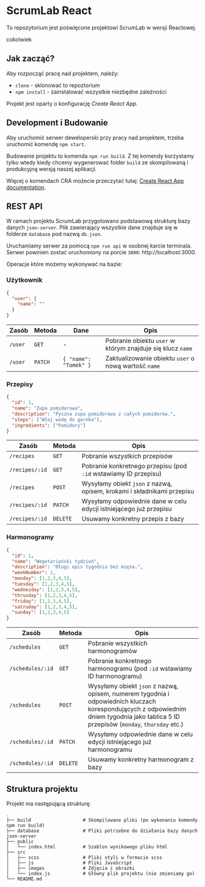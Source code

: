 # ScrumLab React

To repozytorium jest poświęcone projektowi ScrumLab w wersji Reactowej.

cokolwiek
## Jak zacząć?

Aby rozpocząć pracę nad projektem, należy:

- `clone` - sklonować to repoztorium
- `npm install` - zainstalować wszystkie niezbędne zależności

Projekt jest oparty o konfigurację *Create React App*.


## Development i Budowanie

Aby uruchomić serwer deweloperski przy pracy nad projektem, trzeba uruchomić komendę `npm start`.

Budowanie projektu to komenda `npm run build`. Z tej komendy korzystamy tylko wtedy kiedy chcemy wygenerować folder `build` ze skompilowaną i produkcyjną wersją naszej aplikacji.

Więcej o komendach CRA możecie przeczytać tutaj: [Create React App documentation](https://facebook.github.io/create-react-app/docs/getting-started).


## REST API

W ramach projektu ScrumLab przygotowano podstawową strukturę bazy danych `json-server`. Plik zawierający wszystkie dane znajduje się w folderze `database` pod nazwą `db.json`.

Uruchamiamy serwer za pomocą `npm run api` w osobnej karcie terminala. Serwer powinien zostać uruchomiony na porcie `3000`: http://localhost:3000.

Operacje które możemy wykonywać na bazie:

### Użytkownik
```json
{
  "user": {
    "name": ""
  }
}
```

| Zasób | Metoda | Dane | Opis |
| ----- | ------ | ---- | ---- |
| `/user` | `GET` | - | Pobranie obiektu `user` w którym znajduje się klucz `name`|
| `/user` | `PATCH` | ` { "name": "Tomek" } ` | Zaktualizowanie obiektu `user` o nową wartość `name` |


### Przepisy
```json
{
  "id": 1,
  "name": "Zupa pomidorowa",
  "description": "Pyszna zupa pomidorowa z całych pomidorów.",
  "steps": ["Wlej wodę do garnka"],
  "ingredients": ["Pomidory"]
}
```

| Zasób | Metoda | Opis |
| ----- | ------ | ---- |
| `/recipes` | `GET` | Pobranie wszystkich przepisów |
| `/recipes/:id` | `GET` | Pobranie konkretnego przepisu (pod `:id` wstawiamy ID przepisu) |
| `/recipes` | `POST` | Wysyłamy obiekt `json` z nazwą, opisem, krokami i składnikami przepisu |
| `/recipes/:id` | `PATCH` | Wysyłamy odpowiednie dane w celu edycji istniejącego już przepisu |
| `/recipes/:id` | `DELETE` | Usuwamy konkretny przepis z bazy |



### Harmonogramy
```json
{
  "id": 1,
  "name": "Wegetariański tydzień",
  "description": "Długi opis tygodnia bez mięsa.",
  "weekNumber": 1,
  "monday": [1,2,3,4,5],
  "tuesday": [1,2,3,4,5],
  "wednesday": [1,2,3,4,5],
  "thrusday": [1,2,3,4,5],
  "friday": [1,2,3,4,5],
  "satruday": [1,2,3,4,5],
  "sunday": [1,2,3,4,5]
}
```


| Zasób | Metoda | Opis |
| ----- | ------ | ---- |
| `/schedules` | `GET` | Pobranie wszystkich harmonogramów |
| `/schedules/:id` | `GET` | Pobranie konkretnego harmonogramu (pod `:id` wstawiamy ID harmonogramu) |
| `/schedules` | `POST` | Wysyłamy obiekt `json` z nazwą, opisem, numerem tygodnia i odpowiednich kluczach korespondujących z odpowiednim dniem tygodnia jako tablica 5 ID przepisów (`monday`, `thursday` etc.) |
| `/schedules/:id` | `PATCH` | Wysyłamy odpowiednie dane w celu edycji istniejącego już harmonogramu  |
| `/schedules/:id` | `DELETE` | Usuwamy konkretny harmonogram z bazy |


## Struktura projektu

Projekt ma następującą strukturę:

    .
    ├── build                   # Skompilowane pliki (po wykonaniu komendy npm run build)
    ├── database                # Pliki potrzebne do działania bazy danych json-server
    ├── public
    │   └── index.html          # Szablon wynikowego pliku html
    ├── src                     
    │   ├── scss                # Pliki styli w formacie scss
    │   ├── js                  # Pliki JavaScript
    │   ├── images              # Zdjęcia i obrazki
    │   └── index.js            # Główny plik projektu (nie zmieniamy go)
    └── README.md
